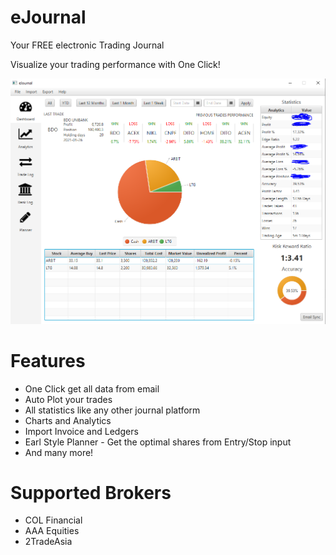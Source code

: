 # eJournal
Your FREE electronic Trading Journal

Visualize your trading performance with One Click!

![Dashboard screenshot](./screenshots/dashboard.PNG)

# Features
- One Click get all data from email
- Auto Plot your trades
- All statistics like any other journal platform
- Charts and Analytics
- Import Invoice and Ledgers
- Earl Style Planner - Get the optimal shares from Entry/Stop input
- And many more!

# Supported Brokers
- COL Financial
- AAA Equities
- 2TradeAsia
